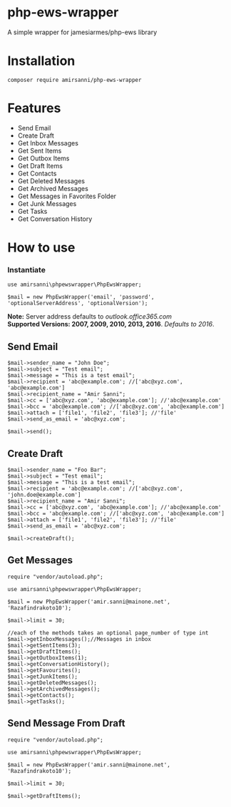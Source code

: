 # php-ews-wrapper
A simple wrapper for jamesiarmes/php-ews library


# Installation
```
composer require amirsanni/php-ews-wrapper
```


# Features
* Send Email
* Create Draft
* Get Inbox Messages
* Get Sent Items
* Get Outbox Items
* Get Draft Items
* Get Contacts
* Get Deleted Messages
* Get Archived Messages
* Get Messages in Favorites Folder
* Get Junk Messages
* Get Tasks
* Get Conversation History


# How to use
### Instantiate

```
use amirsanni\phpewswrapper\PhpEwsWrapper;

$mail = new PhpEwsWrapper('email', 'password', 'optionalServerAddress', 'optionalVersion');
```

**Note:** Server address defaults to _outlook.office365.com_  
**Supported Versions: 2007, 2009, 2010, 2013, 2016**. _Defaults to 2016_.



## Send Email
```
$mail->sender_name = "John Doe";
$mail->subject = "Test email";
$mail->message = "This is a test email";
$mail->recipient = 'abc@example.com'; //['abc@xyz.com', 'abc@example.com']
$mail->recipient_name = "Amir Sanni";
$mail->cc = ['abc@xyz.com', 'abc@example.com']; //'abc@example.com'
$mail->bcc = 'abc@example.com'; //['abc@xyz.com', 'abc@example.com']
$mail->attach = ['file1', 'file2', 'file3']; //'file'
$mail->send_as_email = 'abc@xyz.com';

$mail->send();
```



## Create Draft
```
$mail->sender_name = "Foo Bar";
$mail->subject = "Test email";
$mail->message = "This is a test email";
$mail->recipient = 'abc@example.com'; //['abc@xyz.com', 'john.doe@example.com']
$mail->recipient_name = "Amir Sanni";
$mail->cc = ['abc@xyz.com', 'abc@example.com']; //'abc@example.com'
$mail->bcc = 'abc@example.com'; //['abc@xyz.com', 'abc@example.com']
$mail->attach = ['file1', 'file2', 'file3']; //'file'
$mail->send_as_email = 'abc@xyz.com';

$mail->createDraft();
```



## Get Messages
```
require "vendor/autoload.php";

use amirsanni\phpewswrapper\PhpEwsWrapper;

$mail = new PhpEwsWrapper('amir.sanni@mainone.net', 'Razafindrakoto10');

$mail->limit = 30;

//each of the methods takes an optional page_number of type int
$mail->getInboxMessages();//Messages in inbox
$mail->getSentItems(3);
$mail->getDraftItems();
$mail->getOutboxItems(1);
$mail->getConversationHistory();
$mail->getFavourites();
$mail->getJunkItems();
$mail->getDeletedMessages();
$mail->getArchivedMessages();
$mail->getContacts();
$mail->getTasks();
```


## Send Message From Draft
```
require "vendor/autoload.php";

use amirsanni\phpewswrapper\PhpEwsWrapper;

$mail = new PhpEwsWrapper('amir.sanni@mainone.net', 'Razafindrakoto10');

$mail->limit = 30;

$mail->getDraftItems();

```